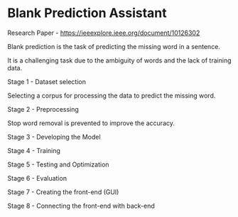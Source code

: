 # Blank Prediction Assistant

Research Paper - https://ieeexplore.ieee.org/document/10126302

Blank prediction is the task of predicting the missing word in a sentence.​

It is a challenging task due to the ambiguity of words and the lack of training data.​


Stage 1 - Dataset selection​

Selecting a corpus for processing the data to predict the missing word.


Stage 2 - Preprocessing

Stop word removal is prevented to improve the accuracy.



Stage 3 - Developing the Model

Stage 4 - Training

Stage 5 - Testing and Optimization

Stage 6 - Evaluation

Stage 7 - Creating the front-end (GUI)

Stage 8 - Connecting the front-end with back-end
